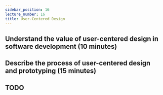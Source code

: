 ```yaml
---
sidebar_position: 16
lecture_number: 16
title: User-Centered Design
---
```


## Understand the value of user-centered design in software development (10 minutes)

## Describe the process of user-centered design and prototyping (15 minutes)

## TODO